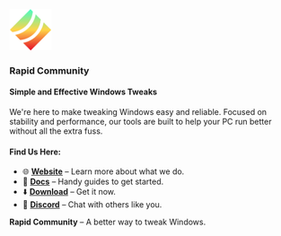 <p align="left"><a href="https://github.com/rapid-community"><img src="https://github.com/rapid-community/.github/blob/main/profile/rapid-logo.png" alt="RapidOS logo" width="75"/></a></p>

### Rapid Community
#### Simple and Effective Windows Tweaks  

We're here to make tweaking Windows easy and reliable.
Focused on stability and performance, our tools are built to help your PC run better without all the extra fuss.  

#### **Find Us Here:**  
- 🌐 **[Website](https://rapid-community.ru)** – Learn more about what we do.  
- 📖 **[Docs](https://docs.rapid-community.ru)** – Handy guides to get started.  
- ⬇️ **[Download](https://rapid-community.ru/download)** – Get it now.  
- 💬 **[Discord](https://dsc.gg/rapid-community)** – Chat with others like you.  

**Rapid Community** – A better way to tweak Windows.  
